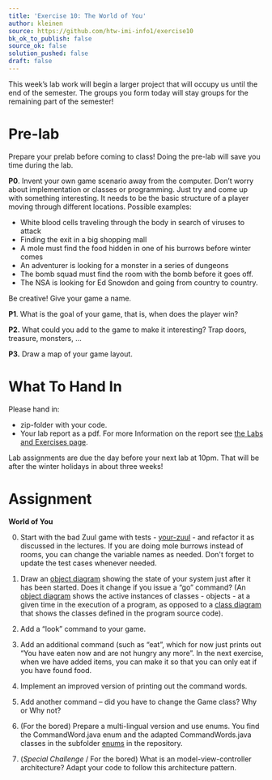 ```yaml
---
title: 'Exercise 10: The World of You'
author: kleinen
source: https://github.com/htw-imi-info1/exercise10
bk_ok_to_publish: false
source_ok: false
solution_pushed: false
draft: false
---
```

<!--<span class = "attention">Not yet reviewed and published for SoSe 2021 Term!</span>-->

This week&#8217;s lab work will begin a larger project that will occupy us until the end of the semester. The groups you form today will stay groups for the remaining part of the semester!

# Pre-lab

Prepare your prelab before coming to class! Doing the pre-lab will save you time during the lab.

**P0**. Invent your own game scenario away from the computer. Don&#8217;t worry about implementation or classes or programming. Just try and come up with something interesting. It needs to be the basic structure of a player moving through different locations. Possible examples:

*   White blood cells traveling through the body in search of viruses to attack
*   Finding the exit in a big shopping mall
*   A mole must find the food hidden in one of his burrows before winter comes
*   An adventurer is looking for a monster in a series of dungeons
*   The bomb squad must find the room with the bomb before it goes off.
*   The NSA is looking for Ed Snowdon and going from country to country.

Be creative! Give your game a name.

**P1**. What is the goal of your game, that is, when does the player win?

**P2.** What could you add to the game to make it interesting? Trap doors, treasure, monsters, &#8230;

**P3.** Draw a map of your game layout.

# What To Hand In
Please hand in:
* zip-folder with your code.
* Your lab report as a pdf. For more Information on the report see [the Labs and Exercises page](../).

Lab assignments are due the day before your next lab at 10pm. That will be after the winter holidays in about three weeks!

# Assignment

**World of You**

0.  Start with the bad Zuul game with tests - [your-zuul](https://github.com/htw-imi-info1/exercise10) -  and refactor it as discussed in the lectures. If you are doing mole burrows instead of rooms, you can change the variable names as needed. Don't forget to update the test cases whenever needed.

1.  Draw an  [object diagram](https://www.agilemodeling.com/artifacts/objectDiagram.htm) showing the state of your system just after it has been started. Does it change if you issue a &#8220;go&#8221; command?  (An [object diagram](https://www.agilemodeling.com/artifacts/objectDiagram.htm) shows the active instances of classes - objects - at a given time in the execution of a program, as opposed to a [class diagram](https://agilemodeling.com/artifacts/classDiagram.htm) that shows the classes defined in the program source code).

2.  Add a &#8220;look&#8221; command to your game.
3.  Add an additional command (such as &#8220;eat&#8221;, which for now just prints out &#8220;You have eaten now and are not hungry any more&#8221;. In the next exercise, when we have added items, you can make it so that you can only eat if you have found food.
4.  Implement an improved version of printing out the command words.
5.  Add another command &#8211; did you have to change the Game class? Why or Why not?

6. (For the bored) Prepare a multi-lingual version and use enums. You find the CommandWord.java enum and the adapted CommandWords.java classes in the subfolder [enums](https://github.com/htw-imi-info1/exercise10/tree/master/enums) in the repository.

7. (*Special Challenge* / For the bored) What is an model-view-controller architecture? Adapt your code to follow this architecture pattern.
